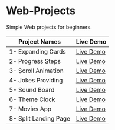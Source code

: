 # Web-Projects
Simple Web projects for beginners.

| Project Names  | Live Demo |
| ------------- | ------------- |
| 1- Expanding Cards  | [Live Demo](https://rawcdn.githack.com/AbyyyCJL/Web-Projects/5696be7b5569138163cdc780f15a2876952ec690/1-%20Expanding%20Cards/1-%20Expanding%20Cards/index.html)  |
| 2- Progress Steps  | [Live Demo](https://rawcdn.githack.com/AbyyyCJL/Web-Projects/af3e1efb4d795b460bf9f227d162b9f8b6f6ca2e/2-%20Progress%20Steps/index.html)  |
| 3- Scroll Animation  | [Live Demo](https://rawcdn.githack.com/AbyyyCJL/Web-Projects/af3e1efb4d795b460bf9f227d162b9f8b6f6ca2e/3-%20Scroll%20Animation/index.html)  |
| 4- Jokes Providing  | [Live Demo](https://rawcdn.githack.com/AbyyyCJL/Web-Projects/af3e1efb4d795b460bf9f227d162b9f8b6f6ca2e/4-%20Jokes%20Providing/index.html)  |
| 5- Sound Board  | [Live Demo](https://rawcdn.githack.com/AbyyyCJL/Web-Projects/5696be7b5569138163cdc780f15a2876952ec690/5-%20Sound%20Board/index.html)  |
| 6- Theme Clock  | [Live Demo](https://rawcdn.githack.com/AbyyyCJL/Web-Projects/cca1da65ab920128db3457f592df7f0bfff0b20b/6-%20Theme%20Clock/index.html)  |
| 7- Movies App   | [Live Demo](https://rawcdn.githack.com/AbyyyCJL/Web-Projects/9d93d606743a093ccd2560cf1afe22efbb91e6de/7-%20Movie%20App/index.html)  |
| 8- Split Landing Page | [Live Demo](https://rawcdn.githack.com/AbyyyCJL/Web-Projects/f1005a4fd6fa154fe508cdbc3f95f518635302f4/8-%20Split%20Landing%20Page/index.html)|


